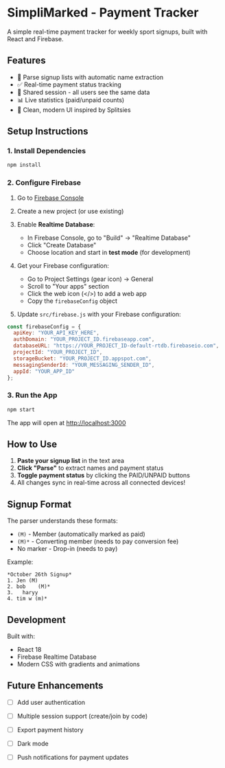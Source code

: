 # SimpliMarked - Payment Tracker

A simple real-time payment tracker for weekly sport signups, built with React and Firebase.

## Features

- 📝 Parse signup lists with automatic name extraction
- ✅ Real-time payment status tracking
- 🔄 Shared session - all users see the same data
- 📊 Live statistics (paid/unpaid counts)
- 🎨 Clean, modern UI inspired by Splitsies

## Setup Instructions

### 1. Install Dependencies

```bash
npm install
```

### 2. Configure Firebase

1. Go to [Firebase Console](https://console.firebase.google.com/)
2. Create a new project (or use existing)
3. Enable **Realtime Database**:
   - In Firebase Console, go to "Build" → "Realtime Database"
   - Click "Create Database"
   - Choose location and start in **test mode** (for development)
4. Get your Firebase configuration:
   - Go to Project Settings (gear icon) → General
   - Scroll to "Your apps" section
   - Click the web icon (</>) to add a web app
   - Copy the `firebaseConfig` object

5. Update `src/firebase.js` with your Firebase configuration:

```javascript
const firebaseConfig = {
  apiKey: "YOUR_API_KEY_HERE",
  authDomain: "YOUR_PROJECT_ID.firebaseapp.com",
  databaseURL: "https://YOUR_PROJECT_ID-default-rtdb.firebaseio.com",
  projectId: "YOUR_PROJECT_ID",
  storageBucket: "YOUR_PROJECT_ID.appspot.com",
  messagingSenderId: "YOUR_MESSAGING_SENDER_ID",
  appId: "YOUR_APP_ID"
};
```

### 3. Run the App

```bash
npm start
```

The app will open at [http://localhost:3000](http://localhost:3000)

## How to Use

1. **Paste your signup list** in the text area
2. **Click "Parse"** to extract names and payment status
3. **Toggle payment status** by clicking the PAID/UNPAID buttons
4. All changes sync in real-time across all connected devices!

## Signup Format

The parser understands these formats:

- `(M)` - Member (automatically marked as paid)
- `(M)*` - Converting member (needs to pay conversion fee)
- No marker - Drop-in (needs to pay)

Example:
```
*October 26th Signup*
1. Jen (M)
2. bob    (M)*
3.   haryy
4. tim w (m)*
```

## Development

Built with:
- React 18
- Firebase Realtime Database
- Modern CSS with gradients and animations

## Future Enhancements

- [ ] Add user authentication
- [ ] Multiple session support (create/join by code)
- [ ] Export payment history
- [ ] Dark mode
- [ ] Push notifications for payment updates

